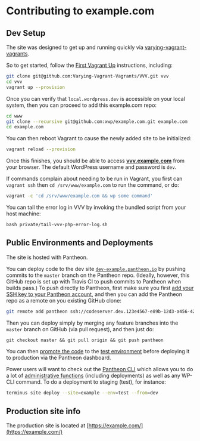 # Contributing to example.com

## Dev Setup

The site was designed to get up and running quickly via [varying-vagrant-vagrants][2].

So to get started, follow the [First Vagrant Up][3] instructions, including:

```sh
git clone git@github.com:Varying-Vagrant-Vagrants/VVV.git vvv
cd vvv
vagrant up --provision
```

Once you can verify that `local.wordpress.dev` is accessible on your local system, then you can proceed to add this example.com repo:

```bash
cd www
git clone --recursive git@github.com:xwp/example.com.git example.com
cd example.com
```

You can then reboot Vagrant to cause the newly added site to be initialized:

```bash
vagrant reload --provision
```

Once this finishes, you should be able to access **[vvv.example.com](http://vvv.example.com/)** from your browser. The default WordPress username and password is `dev`.

If commands complain about needing to be run in Vagrant, you first can `vagrant ssh` then `cd /srv/www/example.com`
to run the command, or do:

```bash
vagrant -c 'cd /srv/www/example.com && wp some command'
```

You can tail the error log in VVV by invoking the bundled script from your host machine:

```
bash private/tail-vvv-php-error-log.sh
```

## Public Environments and Deployments

The site is hosted with Pantheon.

You can deploy code to the dev site [`dev-example.pantheon.io`](http://dev-example.pantheon.io/) by pushing commits to the `master` branch on the Pantheon repo.
(Ideally, however, this GitHub repo is set up with Travis CI to push commits to Pantheon when builds pass.)
To push directly to Pantheon, first make sure you first [add your SSH key to your Pantheon account](https://pantheon.io/docs/articles/users/generating-ssh-keys/#add-the-key-to-your-pantheon-account), and then
you can add the Pantheon repo as a remote on you existing GitHub clone:

```bash
git remote add pantheon ssh://codeserver.dev.123e4567-e89b-12d3-a456-426655440000@codeserver.dev.123e4567-e89b-12d3-a456-426655440000.drush.in:2222/~/repository.git
```

Then you can deploy simply by merging any feature branches into the `master` branch on GitHub (via pull request), and then just do:

```
git checkout master && git pull origin && git push pantheon
```

You can then [promote the code](https://dashboard.pantheon.io/sites/123e4567-e89b-12d3-a456-426655440000#test/deploys) to the [test environment](http://test-example.pantheon.io/) before deploying it to production via the Pantheon dashboard.

Power users will want to check out the [Pantheon CLI](https://github.com/pantheon-systems/cli) which allows you to do a lot of [administrative functions](https://github.com/pantheon-systems/cli/wiki/Available-Commands) (including deployments) as well as any WP-CLI command. To do a deployment to staging (test), for instance:

```bash
terminus site deploy --site=example --env=test --from=dev
```

## Production site info

The production site is located at [https://example.com/](https://example.com/)

[2]: https://github.com/Varying-Vagrant-Vagrants/VVV
[3]: https://github.com/Varying-Vagrant-Vagrants/VVV#the-first-vagrant-up
[4]: https://github.com/WordPress-Coding-Standards/WordPress-Coding-Standards
[5]: https://github.com/gulpjs/gulp
